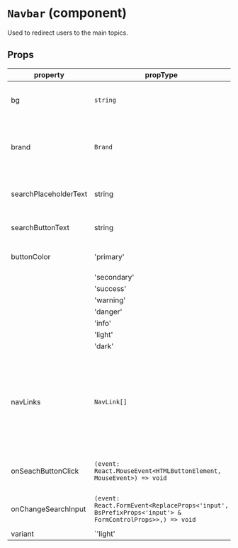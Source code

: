 # `Navbar` (component)

Used to redirect users to the main topics.

## Props

| property    | propType   | required | default | description                                                   |
| ----------- | ---------- | -------- | ------- | ------------------------------------------------------------- |
| bg          | `string`   | -        |         | Determines the navbar background color                        |
| brand       | `Brand`    | yes      |         | Determines the hospital/clinic name to be shown at the navbar |
| searchPlaceholderText | string | no | 'Search' | Defines search placeholder text | 
| searchButtonText | string | no | 'Search' | Defines search button text | 
| buttonColor | 'primary' | no | 'primary' | Defines the button variant |
|| 'secondary'  
|| 'success' 
|| 'warning'
|| 'danger'
|| 'info'
|| 'light'
|| 'dark'
| navLinks | `NavLink[]` | yes| |Determines the links names, theirs onClick methods and paths. It has children array which contain links to be used on a dropdown.| 
| onSeachButtonClick | `(event: React.MouseEvent<HTMLButtonElement, MouseEvent>) => void`| yes | | Handles the on click search button event| 
| onChangeSearchInput | `(event: React.FormEvent<ReplaceProps<'input', BsPrefixProps<'input'> & FormControlProps>>,) => void` | yes | | Handles the on change search form event | 
| variant | `'light' | 'dark'`| - | | Determines the letters color. It should be combined with the background color (bg) |
